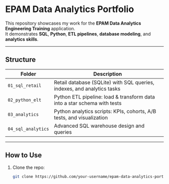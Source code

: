 
# EPAM Data Analytics Portfolio

This repository showcases my work for the **EPAM Data Analytics Engineering Training** application.  
It demonstrates **SQL**, **Python**, **ETL pipelines**, **database modeling**, and **analytics skills**.

---

## Structure

| Folder             | Description |
|--------------------|-------------|
| `01_sql_retail`    | Retail database (SQLite) with SQL queries, indexes, and analytics tasks |
| `02_python_elt`    | Python ETL pipeline: load & transform data into a star schema with tests |
| `03_analytics`     | Python analytics scripts: KPIs, cohorts, A/B tests, and visualization |
| `04_sql_analytics` | Advanced SQL warehouse design and queries |

---

## How to Use
1. Clone the repo:
   ```bash
   git clone https://github.com/your-username/epam-data-analytics-portfolio.git

